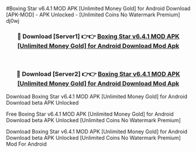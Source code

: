 #Boxing Star v6.4.1 MOD APK [Unlimited Money Gold] for Android Download [APK-MOD] - APK Unlocked - [Unlimited Coins No Watermark Premium] dj0wj



<div align="center">

<h3>🔴 Download [Server1] 👉👉 <a href="https://momento.my/?title=Boxing_Star_v6.4.1_MOD_APK_[Unlimited_Money_Gold]_for_Android_Download">Boxing Star v6.4.1 MOD APK [Unlimited Money Gold] for Android Download Mod Apk</a></h3><br>

<h3>🔴 Download [Server2] 👉👉 <a href="https://momento.my/?title=Boxing_Star_v6.4.1_MOD_APK_[Unlimited_Money_Gold]_for_Android_Download">Boxing Star v6.4.1 MOD APK [Unlimited Money Gold] for Android Download Mod Apk</a></h3>
</div>



Download Boxing Star v6.4.1 MOD APK [Unlimited Money Gold] for Android Download beta APK Unlocked

Free Boxing Star v6.4.1 MOD APK [Unlimited Money Gold] for Android Download beta APK Unlocked [Unlimited Coins No Watermark Premium]

Download Boxing Star v6.4.1 MOD APK [Unlimited Money Gold] for Android Download beta APK Unlocked [Unlimited Coins No Watermark Premium] Mod For Android
